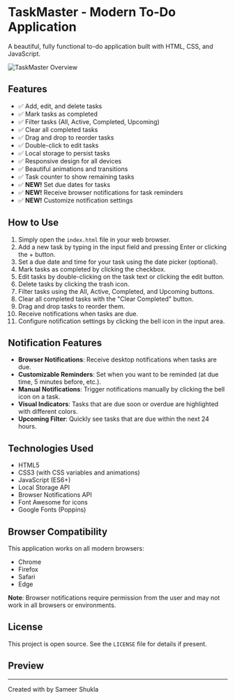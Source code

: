 # TaskMaster - Modern To-Do Application

A beautiful, fully functional to-do application built with HTML, CSS, and JavaScript.

<!-- Overview image -->
![TaskMaster Overview](images/taskmaster-overview.svg)

## Features

- ✅ Add, edit, and delete tasks
- ✅ Mark tasks as completed
- ✅ Filter tasks (All, Active, Completed, Upcoming)
- ✅ Clear all completed tasks
- ✅ Drag and drop to reorder tasks
- ✅ Double-click to edit tasks
- ✅ Local storage to persist tasks
- ✅ Responsive design for all devices
- ✅ Beautiful animations and transitions
- ✅ Task counter to show remaining tasks
- ✅ **NEW!** Set due dates for tasks
- ✅ **NEW!** Receive browser notifications for task reminders
- ✅ **NEW!** Customize notification settings

## How to Use

1. Simply open the `index.html` file in your web browser.
2. Add a new task by typing in the input field and pressing Enter or clicking the + button.
3. Set a due date and time for your task using the date picker (optional).
4. Mark tasks as completed by clicking the checkbox.
5. Edit tasks by double-clicking on the task text or clicking the edit button.
6. Delete tasks by clicking the trash icon.
7. Filter tasks using the All, Active, Completed, and Upcoming buttons.
8. Clear all completed tasks with the "Clear Completed" button.
9. Drag and drop tasks to reorder them.
10. Receive notifications when tasks are due.
11. Configure notification settings by clicking the bell icon in the input area.

## Notification Features

- **Browser Notifications**: Receive desktop notifications when tasks are due.
- **Customizable Reminders**: Set when you want to be reminded (at due time, 5 minutes before, etc.).
- **Manual Notifications**: Trigger notifications manually by clicking the bell icon on a task.
- **Visual Indicators**: Tasks that are due soon or overdue are highlighted with different colors.
- **Upcoming Filter**: Quickly see tasks that are due within the next 24 hours.

## Technologies Used

- HTML5
- CSS3 (with CSS variables and animations)
- JavaScript (ES6+)
- Local Storage API
- Browser Notifications API
- Font Awesome for icons
- Google Fonts (Poppins)

## Browser Compatibility

This application works on all modern browsers:
- Chrome
- Firefox
- Safari
- Edge

**Note**: Browser notifications require permission from the user and may not work in all browsers or environments.

## License

This project is open source. See the `LICENSE` file for details if present.

## Preview


---

Created with by Sameer Shukla